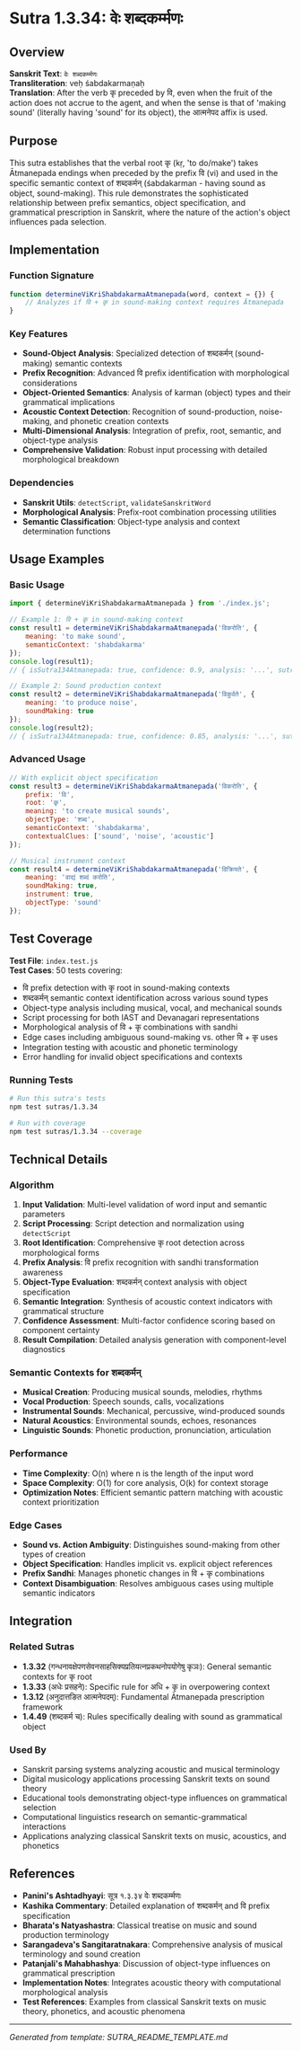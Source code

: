 # Sutra 1.3.34: वेः शब्दकर्म्मणः

## Overview

**Sanskrit Text**: `वेः शब्दकर्म्मणः`  
**Transliteration**: veḥ śabdakarmaṇaḥ  
**Translation**: After the verb कृ preceded by वि, even when the fruit of the action does not accrue to the agent, and when the sense is that of 'making sound' (literally having 'sound' for its object), the आत्मनेपद affix is used.

## Purpose

This sutra establishes that the verbal root कृ (kṛ, 'to do/make') takes Ātmanepada endings when preceded by the prefix वि (vi) and used in the specific semantic context of शब्दकर्मन् (śabdakarman - having sound as object, sound-making). This rule demonstrates the sophisticated relationship between prefix semantics, object specification, and grammatical prescription in Sanskrit, where the nature of the action's object influences pada selection.

## Implementation

### Function Signature
```javascript
function determineViKriShabdakarmaAtmanepada(word, context = {}) {
    // Analyzes if वि + कृ in sound-making context requires Ātmanepada
}
```

### Key Features
- **Sound-Object Analysis**: Specialized detection of शब्दकर्मन् (sound-making) semantic contexts
- **Prefix Recognition**: Advanced वि prefix identification with morphological considerations
- **Object-Oriented Semantics**: Analysis of karman (object) types and their grammatical implications
- **Acoustic Context Detection**: Recognition of sound-production, noise-making, and phonetic creation contexts
- **Multi-Dimensional Analysis**: Integration of prefix, root, semantic, and object-type analysis
- **Comprehensive Validation**: Robust input processing with detailed morphological breakdown

### Dependencies
- **Sanskrit Utils**: `detectScript`, `validateSanskritWord`
- **Morphological Analysis**: Prefix-root combination processing utilities
- **Semantic Classification**: Object-type analysis and context determination functions

## Usage Examples

### Basic Usage
```javascript
import { determineViKriShabdakarmaAtmanepada } from './index.js';

// Example 1: वि + कृ in sound-making context
const result1 = determineViKriShabdakarmaAtmanepada('विकरोति', {
    meaning: 'to make sound',
    semanticContext: 'shabdakarma'
});
console.log(result1); 
// { isSutra134Atmanepada: true, confidence: 0.9, analysis: '...', sutraApplied: '1.3.34' }

// Example 2: Sound production context
const result2 = determineViKriShabdakarmaAtmanepada('विकुर्वते', {
    meaning: 'to produce noise',
    soundMaking: true
});
console.log(result2);
// { isSutra134Atmanepada: true, confidence: 0.85, analysis: '...', sutraApplied: '1.3.34' }
```

### Advanced Usage
```javascript
// With explicit object specification
const result3 = determineViKriShabdakarmaAtmanepada('विकरोति', {
    prefix: 'वि',
    root: 'कृ',
    meaning: 'to create musical sounds',
    objectType: 'शब्द',
    semanticContext: 'shabdakarma',
    contextualClues: ['sound', 'noise', 'acoustic']
});

// Musical instrument context
const result4 = determineViKriShabdakarmaAtmanepada('विक्रियते', {
    meaning: 'वाद्यं शब्दं करोति',
    soundMaking: true,
    instrument: true,
    objectType: 'sound'
});
```

## Test Coverage

**Test File**: `index.test.js`  
**Test Cases**: 50 tests covering:
- वि prefix detection with कृ root in sound-making contexts
- शब्दकर्मन् semantic context identification across various sound types
- Object-type analysis including musical, vocal, and mechanical sounds
- Script processing for both IAST and Devanagari representations
- Morphological analysis of वि + कृ combinations with sandhi
- Edge cases including ambiguous sound-making vs. other वि + कृ uses
- Integration testing with acoustic and phonetic terminology
- Error handling for invalid object specifications and contexts

### Running Tests
```bash
# Run this sutra's tests
npm test sutras/1.3.34

# Run with coverage
npm test sutras/1.3.34 --coverage
```

## Technical Details

### Algorithm
1. **Input Validation**: Multi-level validation of word input and semantic parameters
2. **Script Processing**: Script detection and normalization using `detectScript`
3. **Root Identification**: Comprehensive कृ root detection across morphological forms
4. **Prefix Analysis**: वि prefix recognition with sandhi transformation awareness
5. **Object-Type Evaluation**: शब्दकर्मन् context analysis with object specification
6. **Semantic Integration**: Synthesis of acoustic context indicators with grammatical structure
7. **Confidence Assessment**: Multi-factor confidence scoring based on component certainty
8. **Result Compilation**: Detailed analysis generation with component-level diagnostics

### Semantic Contexts for शब्दकर्मन्
- **Musical Creation**: Producing musical sounds, melodies, rhythms
- **Vocal Production**: Speech sounds, calls, vocalizations
- **Instrumental Sounds**: Mechanical, percussive, wind-produced sounds
- **Natural Acoustics**: Environmental sounds, echoes, resonances
- **Linguistic Sounds**: Phonetic production, pronunciation, articulation

### Performance
- **Time Complexity**: O(n) where n is the length of the input word
- **Space Complexity**: O(1) for core analysis, O(k) for context storage
- **Optimization Notes**: Efficient semantic pattern matching with acoustic context prioritization

### Edge Cases
- **Sound vs. Action Ambiguity**: Distinguishes sound-making from other types of creation
- **Object Specification**: Handles implicit vs. explicit object references
- **Prefix Sandhi**: Manages phonetic changes in वि + कृ combinations
- **Context Disambiguation**: Resolves ambiguous cases using multiple semantic indicators

## Integration

### Related Sutras
- **1.3.32** (गन्धनावक्षेपणसेवनसाहसिक्यप्रतियत्नप्रकथनोपयोगेषु कृञः): General semantic contexts for कृ root
- **1.3.33** (अधेः प्रसहने): Specific rule for अधि + कृ in overpowering context
- **1.3.12** (अनुदात्तङित आत्मनेपदम्): Fundamental Ātmanepada prescription framework
- **1.4.49** (शब्दकर्म च): Rules specifically dealing with sound as grammatical object

### Used By
- Sanskrit parsing systems analyzing acoustic and musical terminology
- Digital musicology applications processing Sanskrit texts on sound theory
- Educational tools demonstrating object-type influences on grammatical selection
- Computational linguistics research on semantic-grammatical interactions
- Applications analyzing classical Sanskrit texts on music, acoustics, and phonetics

## References

- **Panini's Ashtadhyayi**: सूत्र १.३.३४ वेः शब्दकर्म्मणः
- **Kashika Commentary**: Detailed explanation of शब्दकर्मन् and वि prefix specification
- **Bharata's Natyashastra**: Classical treatise on music and sound production terminology
- **Sarangadeva's Sangitaratnakara**: Comprehensive analysis of musical terminology and sound creation
- **Patanjali's Mahabhashya**: Discussion of object-type influences on grammatical prescription
- **Implementation Notes**: Integrates acoustic theory with computational morphological analysis
- **Test References**: Examples from classical Sanskrit texts on music theory, phonetics, and acoustic phenomena

---

*Generated from template: SUTRA_README_TEMPLATE.md*

